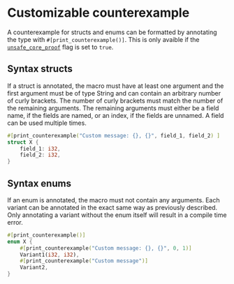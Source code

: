 # Customizable counterexample

A counterexample for structs and enums can be formatted by annotating the type with `#[print_counterexample()]`. This is only avaible if the [`unsafe_core_proof`](https://viperproject.github.io/prusti-dev/dev-guide/config/flags.html#unsafe_core_proof) flag is set to `true`.

## Syntax structs

If a struct is annotated, the macro must have at least one argument and the first argument must be of type String and can contain an arbitrary number of curly brackets. The number of curly brackets must match the number of the remaining arguments. The remaining arguments must either be a field name, if the fields are named, or an index, if the fields are unnamed. A field can be used multiple times.

```rust
#[print_counterexample("Custom message: {}, {}", field_1, field_2) ]
struct X {
    field_1: i32,
    field_2: i32,
}
```

## Syntax enums

If an enum is annotated, the macro must not contain any arguments. Each variant can be annotated in the exact same way as previously described. Only annotating a variant without the enum itself will result in a compile time error.

```rust
#[print_counterexample()]
enum X {
    #[print_counterexample("Custom message: {}, {}", 0, 1)]
    Variant1(i32, i32),
    #[print_counterexample("Custom message")]
    Variant2,
}
```
